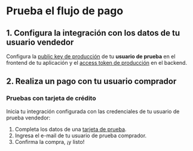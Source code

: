 # Prueba el flujo de pago

## 1. Configura la integración con los datos de tu usuario vendedor

Configura la [public key de producción]([FAKER][CREDENTIALS][URL]) de tu **usuario de prueba** en el frontend de tu aplicación y el [access token de producción]([FAKER][CREDENTIALS][URL]) en el backend.

## 2. Realiza un pago con tu usuario comprador

### Pruebas con tarjeta de crédito

Inicia tu integración configurada con las credenciales de tu usuario de prueba vendedor:

1. Completa los datos de una [tarjeta de prueba](https://www.mercadopago[FAKER][URL][DOMAIN]/developers/es/guides/checkout-api/integration-test/test-cards).
1. Ingresa el e-mail de tu usuario de prueba comprador.
1. Confirma la compra, ¡y listo!

